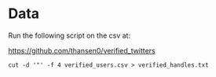 # Data

Run the following script on the csv at:

https://github.com/thansen0/verified_twitters

`cut -d '"' -f 4 verified_users.csv > verified_handles.txt`
